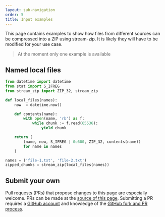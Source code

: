 ```yaml
---
layout: sub-navigation
order: 5
title: Input examples
---
```



This page contains examples to show how files from different sources can be compressed into a ZIP using stream-zip. It is likely they will have to be modified for your use case.

> At the moment only one example is available


## Named local files

```python
from datetime import datetime
from stat import S_IFREG
from stream_zip import ZIP_32, stream_zip

def local_files(names):
    now  = datetime.now()

    def contents(name):
        with open(name, 'rb') as f:
            while chunk := f.read(65536):
                yield chunk

    return (
        (name, now, S_IFREG | 0o600, ZIP_32, contents(name))
        for name in names
    )

names = ('file-1.txt', 'file-2.txt')
zipped_chunks = stream_zip(local_files(names))
```


## Submit your own

Pull requests (PRs) that propose changes to this page are especially welcome. PRs can be made at the [source of this page](https://github.com/uktrade/stream-zip/blob/main/docs/input-examples.md). Submitting a PR requires a [GitHub account](https://github.com/join) and knowledge of the [GitHub fork and PR process](https://docs.github.com/en/pull-requests).
